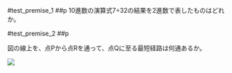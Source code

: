 #test_premise_1
##p
10進数の演算式7÷32の結果を2進数で表したものはどれか。

#test_premise_2
##p


図の線上を、点Pから点Rを通って、点Qに至る最短経路は何通あるか。

![](https://cacoo.com/diagrams/ryd7JoKBsDiVwnC2-201D3.png)

